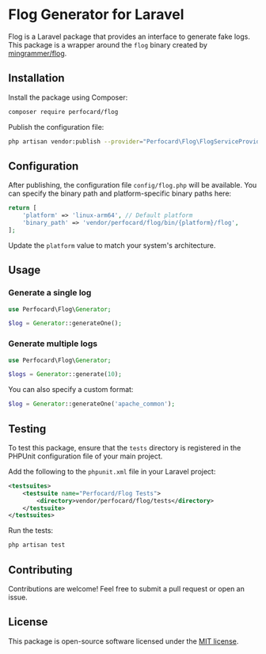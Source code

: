 # Flog Generator for Laravel

Flog is a Laravel package that provides an interface to generate fake logs. This package is a wrapper around the `flog` binary created by [mingrammer/flog](https://github.com/mingrammer/flog).

## Installation

Install the package using Composer:

```bash
composer require perfocard/flog
```

Publish the configuration file:

```bash
php artisan vendor:publish --provider="Perfocard\Flog\FlogServiceProvider"
```

## Configuration

After publishing, the configuration file `config/flog.php` will be available. You can specify the binary path and platform-specific binary paths here:

```php
return [
    'platform' => 'linux-arm64', // Default platform
    'binary_path' => 'vendor/perfocard/flog/bin/{platform}/flog',
];
```

Update the `platform` value to match your system's architecture.

## Usage

### Generate a single log

```php
use Perfocard\Flog\Generator;

$log = Generator::generateOne();
```

### Generate multiple logs

```php
use Perfocard\Flog\Generator;

$logs = Generator::generate(10);
```

You can also specify a custom format:

```php
$log = Generator::generateOne('apache_common');
```

## Testing

To test this package, ensure that the `tests` directory is registered in the PHPUnit configuration file of your main project.

Add the following to the `phpunit.xml` file in your Laravel project:

```xml
<testsuites>
    <testsuite name="Perfocard/Flog Tests">
        <directory>vendor/perfocard/flog/tests</directory>
    </testsuite>
</testsuites>
```

Run the tests:

```bash
php artisan test
```

## Contributing

Contributions are welcome! Feel free to submit a pull request or open an issue.

## License

This package is open-source software licensed under the [MIT license](LICENSE).
